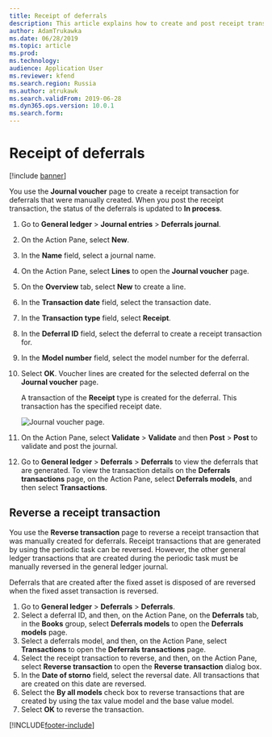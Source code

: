 ```yaml
---
title: Receipt of deferrals
description: This article explains how to create and post receipt transactions for deferrals that were manually created. It also explains how to reverse receipt transactions.
author: AdamTrukawka
ms.date: 06/28/2019
ms.topic: article
ms.prod: 
ms.technology: 
audience: Application User
ms.reviewer: kfend
ms.search.region: Russia
ms.author: atrukawk
ms.search.validFrom: 2019-06-28
ms.dyn365.ops.version: 10.0.1
ms.search.form: 
---
```


# Receipt of deferrals

[!include [banner](../../includes/banner.md)]

You use the **Journal voucher** page to create a receipt transaction for deferrals that were manually created. When you post the receipt transaction, the status of the deferrals is updated to **In process**.

1. Go to **General ledger** \> **Journal entries** \> **Deferrals journal**.
2. On the Action Pane, select **New**.
3. In the **Name** field, select a journal name.
4. On the Action Pane, select **Lines** to open the **Journal voucher** page.
5. On the **Overview** tab, select **New** to create a line.
6. In the **Transaction date** field, select the transaction date.
7. In the **Transaction type** field, select **Receipt**.
8. In the **Deferral ID** field, select the deferral to create a receipt transaction for.
9. In the **Model number** field, select the model number for the deferral.
10. Select **OK**. Voucher lines are created for the selected deferral on the **Journal voucher** page.

    A transaction of the **Receipt** type is created for the deferral. This transaction has the specified receipt date.

    ![Journal voucher page.](../media/rus-deferral-transactions-01.png)

11. On the Action Pane, select **Validate** \> **Validate** and then **Post** \> **Post** to validate and post the journal.
12. Go to **General ledger** \> **Deferrals** \> **Deferrals** to view the deferrals that are generated. To view the transaction details on the **Deferrals transactions** page, on the Action Pane, select **Deferrals models**, and then select **Transactions**.

## Reverse a receipt transaction

You use the **Reverse transaction** page to reverse a receipt transaction that was manually created for deferrals. Receipt transactions that are generated by using the periodic task can be reversed. However, the other general ledger transactions that are created during the periodic task must be manually reversed in the general ledger journal.

Deferrals that are created after the fixed asset is disposed of are reversed when the fixed asset transaction is reversed.

1. Go to **General ledger** \> **Deferrals** \> **Deferrals**.
2. Select a deferral ID, and then, on the Action Pane, on the **Deferrals** tab, in the **Books** group, select **Deferrals models** to open the **Deferrals models** page.
3. Select a deferrals model, and then, on the Action Pane, select **Transactions** to open the **Deferrals transactions** page.
4. Select the receipt transaction to reverse, and then, on the Action Pane, select **Reverse transaction** to open the **Reverse transaction** dialog box.
5. In the **Date of storno** field, select the reversal date. All transactions that are created on this date are reversed.
6. Select the **By all models** check box to reverse transactions that are created by using the tax value model and the base value model.
7. Select **OK** to reverse the transaction.


[!INCLUDE[footer-include](../../../includes/footer-banner.md)]
